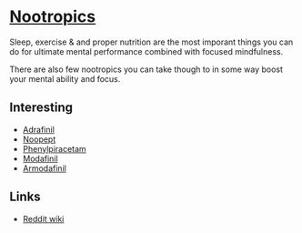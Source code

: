 # [Nootropics](http://www.wikiwand.com/en/Nootropic)
Sleep, exercise & and proper nutrition are the most imporant things you can do for ultimate mental performance combined with focused mindfulness.

There are also few nootropics you can take though to in some way boost your mental ability and focus.

## Interesting
- [Adrafinil](https://psychonautwiki.org/wiki/Adrafinil)
- [Noopept](https://psychonautwiki.org/wiki/Noopept)
- [Phenylpiracetam](https://psychonautwiki.org/wiki/Phenylpiracetam)
- [Modafinil](https://psychonautwiki.org/wiki/Modafinil)
- [Armodafinil](https://psychonautwiki.org/wiki/Armodafinil)

## Links
- [Reddit wiki](https://www.reddit.com/r/Nootropics/wiki/index)
